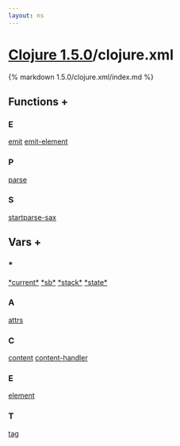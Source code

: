 ```yaml
---
layout: ns
---
```

# [Clojure 1.5.0](../)/clojure.xml

{% markdown 1.5.0/clojure.xml/index.md %}





## Functions <a id="ff">+</a>

<div id="fns" markdown="1">

### E
[emit](./emit/)
[emit-element](./emit_DASH_element/)

### P
[parse](./parse/)

### S
[startparse-sax](./startparse_DASH_sax/)

</div>


## Vars <a id="vf">+</a>

<div id="vars" markdown="1">

### *
[\*current\*](./STAR_current_STAR/)
[\*sb\*](./STAR_sb_STAR/)
[\*stack\*](./STAR_stack_STAR/)
[\*state\*](./STAR_state_STAR/)

### A
[attrs](./attrs/)

### C
[content](./content/)
[content-handler](./content_DASH_handler/)

### E
[element](./element/)

### T
[tag](./tag/)

</div>
